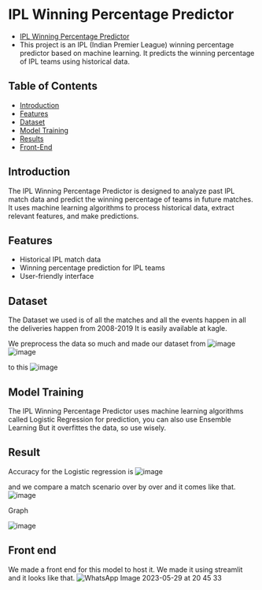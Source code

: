 # IPL Winning Percentage Predictor
- [IPL Winning Percentage Predictor](URL "https://ipl-win-prob.onrender.com/")
- This project is an IPL (Indian Premier League) winning percentage predictor based on machine learning. It predicts the winning percentage of IPL teams using historical data.

## Table of Contents

- [Introduction](#introduction)
- [Features](#features)
- [Dataset](#dataset)
- [Model Training](#model-training)
- [Results](#Results)
- [Front-End](#Front-end)

## Introduction

The IPL Winning Percentage Predictor is designed to analyze past IPL match data and predict the winning percentage of teams in future matches. It uses machine learning algorithms to process historical data, extract relevant features, and make predictions.

## Features

- Historical IPL match data
- Winning percentage prediction for IPL teams
- User-friendly interface

## Dataset

The Dataset we used is of all the matches and all the events happen in all the deliveries happen from 2008-2019
It is easily available at kagle.

We preprocess the data so much and made our dataset from
![image](https://github.com/modychief/IPl_Match_percent_Predictor/assets/112490642/23853fb9-f6c6-4cde-97e6-d0111c8ef22f)
![image](https://github.com/modychief/IPl_Match_percent_Predictor/assets/112490642/62fcd3db-60ea-4bed-ad9e-a9d2956b23f1)

to this
![image](https://github.com/modychief/IPl_Match_percent_Predictor/assets/112490642/5faa71f4-d038-4581-8990-6c0292f530c2)


## Model Training

The IPL Winning Percentage Predictor uses machine learning algorithms called Logistic Regression for prediction, you can also use Ensemble Learning But it overfittes the data, so use wisely.



## Result

Accuracy for the Logistic regression is ![image](https://github.com/modychief/IPl_Match_percent_Predictor/assets/112490642/48346414-c79b-4845-8923-8a4bcdbb2f0e)

and we compare a match scenario over by over and it comes like that.
![image](https://github.com/modychief/IPl_Match_percent_Predictor/assets/112490642/76031305-73e7-401e-b6c3-4b30d5855371)

Graph

![image](https://github.com/modychief/IPl_Match_percent_Predictor/assets/112490642/dd761363-a648-434e-a6ee-32e0b1e9932f)


## Front end
We made a front end for this model to host it.
We made it using streamlit and it looks like that.
![WhatsApp Image 2023-05-29 at 20 45 33](https://github.com/modychief/IPl_Match_percent_Predictor/assets/112490642/ce824f10-257e-4954-a047-544bb5459622)
